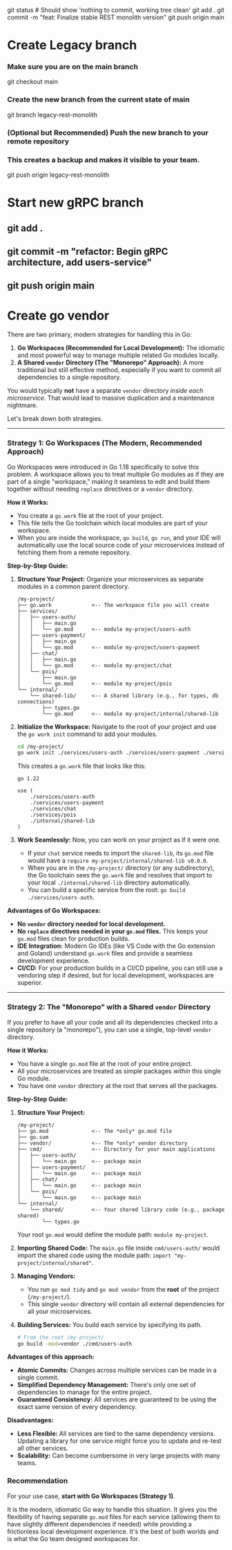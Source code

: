 git status # Should show 'nothing to commit, working tree clean'
git add .
git commit -m "feat: Finalize stable REST monolith version"
git push origin main

# Create Legacy branch
### Make sure you are on the main branch
git checkout main

### Create the new branch from the current state of main
git branch legacy-rest-monolith

### (Optional but Recommended) Push the new branch to your remote repository
### This creates a backup and makes it visible to your team.
git push origin legacy-rest-monolith

# Start new gRPC branch
## git add .
## git commit -m "refactor: Begin gRPC architecture, add users-service"
## git push origin main

# Create go vendor 

There are two primary, modern strategies for handling this in Go:

1.  **Go Workspaces (Recommended for Local Development):** The idiomatic and most powerful way to manage multiple related Go modules locally.
2.  **A Shared `vendor` Directory (The "Monorepo" Approach):** A more traditional but still effective method, especially if you want to commit all dependencies to a single repository.

You would typically **not** have a separate `vendor` directory *inside each microservice*. That would lead to massive duplication and a maintenance nightmare.

Let's break down both strategies.

---

### Strategy 1: Go Workspaces (The Modern, Recommended Approach)

Go Workspaces were introduced in Go 1.18 specifically to solve this problem. A workspace allows you to treat multiple Go modules as if they are part of a single "workspace," making it seamless to edit and build them together without needing `replace` directives or a `vendor` directory.

**How it Works:**

*   You create a `go.work` file at the root of your project.
*   This file tells the Go toolchain which local modules are part of your workspace.
*   When you are inside the workspace, `go build`, `go run`, and your IDE will automatically use the local source code of your microservices instead of fetching them from a remote repository.

**Step-by-Step Guide:**

1.  **Structure Your Project:** Organize your microservices as separate modules in a common parent directory.

    ```
    /my-project/
    ├── go.work             <-- The workspace file you will create
    ├── services/
    │   ├── users-auth/
    │   │   ├── main.go
    │   │   └── go.mod      <-- module my-project/users-auth
    │   ├── users-payment/
    │   │   ├── main.go
    │   │   └── go.mod      <-- module my-project/users-payment
    │   ├── chat/
    │   │   ├── main.go
    │   │   └── go.mod      <-- module my-project/chat
    │   └── pois/
    │       ├── main.go
    │       └── go.mod      <-- module my-project/pois
    └── internal/
        └── shared-lib/     <-- A shared library (e.g., for types, db connections)
            ├── types.go
            └── go.mod      <-- module my-project/internal/shared-lib
    ```

2.  **Initialize the Workspace:** Navigate to the root of your project and use the `go work init` command to add your modules.

    ```bash
    cd /my-project/
    go work init ./services/users-auth ./services/users-payment ./services/chat ./services/pois ./internal/shared-lib
    ```
    This creates a `go.work` file that looks like this:

    ```
    go 1.22

    use (
        ./services/users-auth
        ./services/users-payment
        ./services/chat
        ./services/pois
        ./internal/shared-lib
    )
    ```

3.  **Work Seamlessly:** Now, you can work on your project as if it were one.
    *   If your `chat` service needs to import the `shared-lib`, its `go.mod` file would have a `require my-project/internal/shared-lib v0.0.0`.
    *   When you are in the `/my-project/` directory (or any subdirectory), the Go toolchain sees the `go.work` file and resolves that import to your local `./internal/shared-lib` directory automatically.
    *   You can build a specific service from the root: `go build ./services/users-auth`.

**Advantages of Go Workspaces:**

*   **No `vendor` directory needed for local development.**
*   **No `replace` directives needed in your `go.mod` files.** This keeps your `go.mod` files clean for production builds.
*   **IDE Integration:** Modern Go IDEs (like VS Code with the Go extension and Goland) understand `go.work` files and provide a seamless development experience.
*   **CI/CD:** For your production builds in a CI/CD pipeline, you can still use a vendoring step if desired, but for local development, workspaces are superior.

---

### Strategy 2: The "Monorepo" with a Shared `vendor` Directory

If you prefer to have all your code and all its dependencies checked into a single repository (a "monorepo"), you can use a single, top-level `vendor` directory.

**How it Works:**

*   You have a single `go.mod` file at the root of your entire project.
*   All your microservices are treated as simple packages *within* this single Go module.
*   You have one `vendor` directory at the root that serves all the packages.

**Step-by-Step Guide:**

1.  **Structure Your Project:**

    ```
    /my-project/
    ├── go.mod              <-- The *only* go.mod file
    ├── go.sum
    ├── vendor/             <-- The *only* vendor directory
    ├── cmd/                <-- Directory for your main applications
    │   ├── users-auth/
    │   │   └── main.go     <-- package main
    │   ├── users-payment/
    │   │   └── main.go     <-- package main
    │   ├── chat/
    │   │   └── main.go     <-- package main
    │   └── pois/
    │       └── main.go     <-- package main
    └── internal/
        └── shared/         <-- Your shared library code (e.g., package shared)
            └── types.go
    ```
    Your root `go.mod` would define the module path: `module my-project`.

2.  **Importing Shared Code:** The `main.go` file inside `cmd/users-auth/` would import the shared code using the module path: `import "my-project/internal/shared"`.

3.  **Managing Vendors:**
    *   You run `go mod tidy` and `go mod vendor` from the **root** of the project (`/my-project/`).
    *   This single `vendor` directory will contain all external dependencies for all your microservices.

4.  **Building Services:** You build each service by specifying its path.
    ```bash
    # From the root /my-project/
    go build -mod=vendor ./cmd/users-auth
    ```

**Advantages of this approach:**

*   **Atomic Commits:** Changes across multiple services can be made in a single commit.
*   **Simplified Dependency Management:** There's only one set of dependencies to manage for the entire project.
*   **Guaranteed Consistency:** All services are guaranteed to be using the exact same version of every dependency.

**Disadvantages:**

*   **Less Flexible:** All services are tied to the same dependency versions. Updating a library for one service might force you to update and re-test all other services.
*   **Scalability:** Can become cumbersome in very large projects with many teams.

### Recommendation

For your use case, **start with Go Workspaces (Strategy 1)**.

It is the modern, idiomatic Go way to handle this situation. It gives you the flexibility of having separate `go.mod` files for each service (allowing them to have slightly different dependencies if needed) while providing a frictionless local development experience. It's the best of both worlds and is what the Go team designed workspaces for.